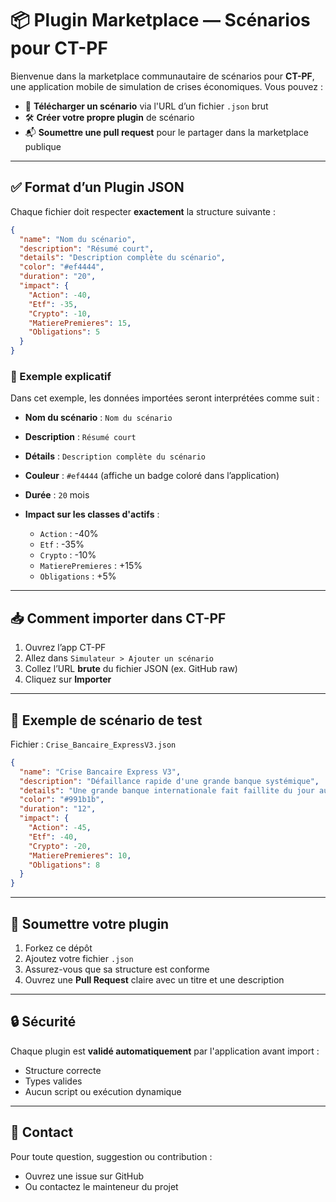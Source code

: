 # 📦 Plugin Marketplace — Scénarios pour CT-PF

Bienvenue dans la marketplace communautaire de scénarios pour **CT-PF**, une application mobile de simulation de crises économiques. Vous pouvez :

- 🧠 **Télécharger un scénario** via l'URL d’un fichier `.json` brut
- 🛠️ **Créer votre propre plugin** de scénario
- 📬 **Soumettre une pull request** pour le partager dans la marketplace publique

---

## ✅ Format d’un Plugin JSON

Chaque fichier doit respecter **exactement** la structure suivante :

```json
{
  "name": "Nom du scénario",
  "description": "Résumé court",
  "details": "Description complète du scénario",
  "color": "#ef4444",
  "duration": "20",
  "impact": {
    "Action": -40,
    "Etf": -35,
    "Crypto": -10,
    "MatierePremieres": 15,
    "Obligations": 5
  }
}
```
### 📝 Exemple explicatif

Dans cet exemple, les données importées seront interprétées comme suit :

* **Nom du scénario** : `Nom du scénario`
* **Description** : `Résumé court`
* **Détails** : `Description complète du scénario`
* **Couleur** : `#ef4444` (affiche un badge coloré dans l’application)
* **Durée** : `20` mois
* **Impact sur les classes d'actifs** :

  * `Action` : -40%
  * `Etf` : -35%
  * `Crypto` : -10%
  * `MatierePremieres` : +15%
  * `Obligations` : +5%

---

## 📥 Comment importer dans CT-PF

1. Ouvrez l’app CT-PF
2. Allez dans `Simulateur > Ajouter un scénario`
3. Collez l’URL **brute** du fichier JSON (ex. GitHub raw)
4. Cliquez sur **Importer**

---

## 🧪 Exemple de scénario de test

Fichier : `Crise_Bancaire_ExpressV3.json`

```json
{
  "name": "Crise Bancaire Express V3",
  "description": "Défaillance rapide d'une grande banque systémique",
  "details": "Une grande banque internationale fait faillite du jour au lendemain, déclenchant une panique sur les marchés financiers et des mesures d'urgence des banques centrales.",
  "color": "#991b1b",
  "duration": "12",
  "impact": {
    "Action": -45,
    "Etf": -40,
    "Crypto": -20,
    "MatierePremieres": 10,
    "Obligations": 8
  }
}
```

---

## 🙋 Soumettre votre plugin

1. Forkez ce dépôt
2. Ajoutez votre fichier `.json`
3. Assurez-vous que sa structure est conforme
4. Ouvrez une **Pull Request** claire avec un titre et une description

---

## 🔒 Sécurité

Chaque plugin est **validé automatiquement** par l'application avant import :

* Structure correcte
* Types valides
* Aucun script ou exécution dynamique

---

## 📮 Contact

Pour toute question, suggestion ou contribution :

* Ouvrez une issue sur GitHub
* Ou contactez le mainteneur du projet

